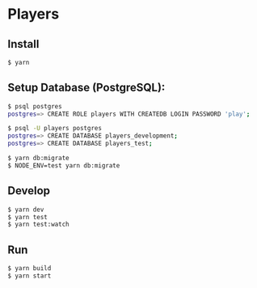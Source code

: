 # Players

## Install

```sh
$ yarn
```

## Setup Database (PostgreSQL):

```sh
$ psql postgres
postgres=> CREATE ROLE players WITH CREATEDB LOGIN PASSWORD 'play';
```

```sh
$ psql -U players postgres
postgres=> CREATE DATABASE players_development;
postgres=> CREATE DATABASE players_test;

$ yarn db:migrate
$ NODE_ENV=test yarn db:migrate
```

## Develop

```sh
$ yarn dev
$ yarn test
$ yarn test:watch
```

## Run

```sh
$ yarn build
$ yarn start
```
